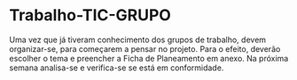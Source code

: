 # Trabalho-TIC-GRUPO
Uma vez que já tiveram conhecimento dos grupos de trabalho, devem organizar-se, para começarem a pensar no projeto. Para o efeito, deverão escolher o tema e preencher a Ficha de Planeamento em anexo. Na próxima semana analisa-se e verifica-se se está em conformidade.
